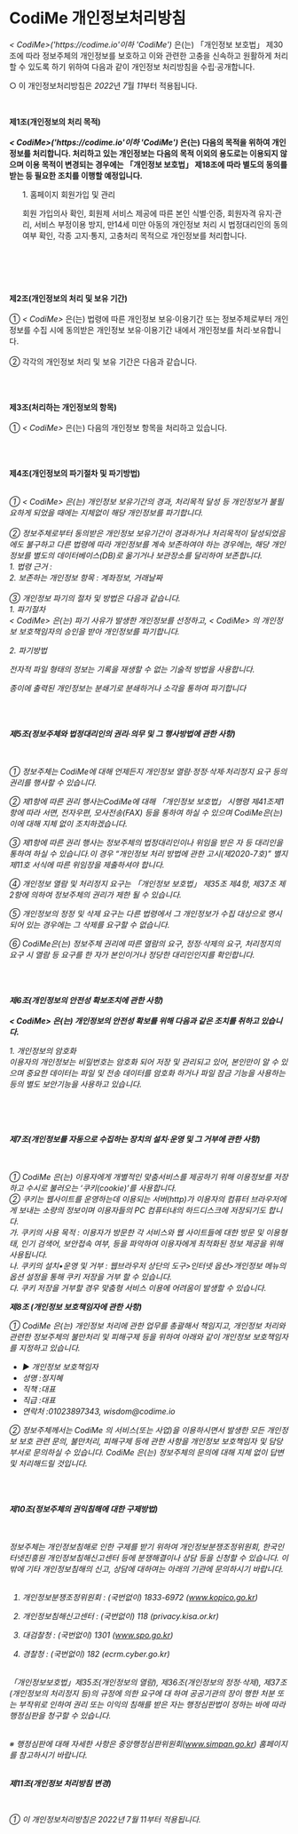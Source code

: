 # CodiMe 개인정보처리방침

<!DOCTYPE html
  PUBLIC "-//W3C//DTD XHTML 1.0 Transitional//EN" "http://www.w3.org/TR/xhtml1/DTD/xhtml1-transitional.dtd">
<html xmlns="http://www.w3.org/1999/xhtml" xml:lang="ko" lang="ko">

<head>
  <meta http-equiv="Content-Type" content="text/html; charset=UTF-8">


  <title>CodiMe 개인정보처리방침</title>
</head>

<body>
  <p>
  <p class="ls2 lh6 bs5 ts4"><em class="emphasis">
      < CodiMe>('https://codime.io'이하 'CodiMe')
    </em>은(는) 「개인정보 보호법」 제30조에 따라 정보주체의 개인정보를 보호하고 이와 관련한 고충을 신속하고 원활하게 처리할 수 있도록 하기 위하여 다음과 같이 개인정보 처리방침을 수립·공개합니다.</p>
  <p class="ls2">○ 이 개인정보처리방침은 <em class="emphasis">2022</em>년 <em class="emphasis">7</em>월 <em
      class="emphasis">11</em>부터 적용됩니다.</p></br>
  <p class='lh6 bs4'><strong>제1조(개인정보의 처리 목적)<br /><br /><em class="emphasis">
        < CodiMe>('https://codime.io'이하 'CodiMe')
      </em>은(는) 다음의 목적을 위하여 개인정보를 처리합니다. 처리하고 있는 개인정보는 다음의 목적 이외의 용도로는 이용되지 않으며 이용 목적이 변경되는 경우에는 「개인정보 보호법」 제18조에 따라 별도의
      동의를 받는 등 필요한 조치를 이행할 예정입니다.</strong></p>
  <ul class="list_indent2 mgt10">
    <p class="ls2">1. 홈페이지 회원가입 및 관리</p>
    <p class="ls2">회원 가입의사 확인, 회원제 서비스 제공에 따른 본인 식별·인증, 회원자격 유지·관리, 서비스 부정이용 방지, 만14세 미만 아동의 개인정보 처리 시 법정대리인의 동의여부 확인,
      각종 고지·통지, 고충처리 목적으로 개인정보를 처리합니다.</p></br>
  </ul></br></br>
  <p class='lh6 bs4'><strong>제2조(개인정보의 처리 및 보유 기간)</strong></br></br>① <em class="emphasis">
      < CodiMe>
    </em>은(는) 법령에 따른 개인정보 보유·이용기간 또는 정보주체로부터 개인정보를 수집 시에 동의받은 개인정보 보유·이용기간 내에서 개인정보를 처리·보유합니다.</br></br>② 각각의 개인정보 처리 및
    보유 기간은 다음과 같습니다.</p></br></br>
  <p class='lh6 bs4'><strong>제3조(처리하는 개인정보의 항목) </strong></br></br> ① <em class="emphasis">
      < CodiMe>
    </em>은(는) 다음의 개인정보 항목을 처리하고 있습니다.</p></br></br>
  <p class='lh6 bs4'><strong>제4조(개인정보의 파기절차 및 파기방법)<em class="emphasis"></strong></p>
  <p class='ls2'></br>① < CodiMe> 은(는) 개인정보 보유기간의 경과, 처리목적 달성 등 개인정보가 불필요하게 되었을 때에는 지체없이 해당 개인정보를 파기합니다.</br></br>②
      정보주체로부터 동의받은 개인정보 보유기간이 경과하거나 처리목적이 달성되었음에도 불구하고 다른 법령에 따라 개인정보를 계속 보존하여야 하는 경우에는, 해당 개인정보를 별도의 데이터베이스(DB)로 옮기거나
      보관장소를 달리하여 보존합니다.</br>1. 법령 근거 :</br>2. 보존하는 개인정보 항목 : 계좌정보, 거래날짜</br></br>③ 개인정보 파기의 절차 및 방법은 다음과 같습니다.</br>1.
      파기절차</br>
      < CodiMe> 은(는) 파기 사유가 발생한 개인정보를 선정하고, < CodiMe> 의 개인정보 보호책임자의 승인을 받아 개인정보를 파기합니다.</br></p>
  <p class='sub_p mgt10'>2. 파기방법</p>
  <p class='sub_p'>전자적 파일 형태의 정보는 기록을 재생할 수 없는 기술적 방법을 사용합니다.</p>종이에 출력된 개인정보는 분쇄기로 분쇄하거나 소각을 통하여 파기합니다</p><br /><br />
  <p class="lh6 bs4"><strong>제5조(정보주체와 법정대리인의 권리·의무 및 그 행사방법에 관한 사항)</strong></p>
  <p class="ls2"><br /><br />① 정보주체는 CodiMe에 대해 언제든지 개인정보 열람·정정·삭제·처리정지 요구 등의 권리를 행사할 수 있습니다.</p>
  <p class='sub_p'>② 제1항에 따른 권리 행사는CodiMe에 대해 「개인정보 보호법」 시행령 제41조제1항에 따라 서면, 전자우편, 모사전송(FAX) 등을 통하여 하실 수 있으며 CodiMe은(는)
    이에 대해 지체 없이 조치하겠습니다.</p>
  <p class='sub_p'>③ 제1항에 따른 권리 행사는 정보주체의 법정대리인이나 위임을 받은 자 등 대리인을 통하여 하실 수 있습니다.이 경우 “개인정보 처리 방법에 관한 고시(제2020-7호)” 별지
    제11호 서식에 따른 위임장을 제출하셔야 합니다.</p>
  <p class='sub_p'>④ 개인정보 열람 및 처리정지 요구는 「개인정보 보호법」 제35조 제4항, 제37조 제2항에 의하여 정보주체의 권리가 제한 될 수 있습니다.</p>
  <p class='sub_p'>⑤ 개인정보의 정정 및 삭제 요구는 다른 법령에서 그 개인정보가 수집 대상으로 명시되어 있는 경우에는 그 삭제를 요구할 수 없습니다.</p>
  <p class='sub_p'>⑥ CodiMe은(는) 정보주체 권리에 따른 열람의 요구, 정정·삭제의 요구, 처리정지의 요구 시 열람 등 요구를 한 자가 본인이거나 정당한 대리인인지를 확인합니다.</p>
  </br></br>
  <p class='lh6 bs4'><strong>제6조(개인정보의 안전성 확보조치에 관한 사항)<em class="emphasis"></br></br>
        < CodiMe>
      </em>은(는) 개인정보의 안전성 확보를 위해 다음과 같은 조치를 취하고 있습니다.</strong></p>
  <p class='sub_p mgt10'>1. 개인정보의 암호화</br> 이용자의 개인정보는 비밀번호는 암호화 되어 저장 및 관리되고 있어, 본인만이 알 수 있으며 중요한 데이터는 파일 및 전송 데이터를 암호화
    하거나 파일 잠금 기능을 사용하는 등의 별도 보안기능을 사용하고 있습니다.</br></br></p></br></br>
  <p class="lh6 bs4"><strong>제7조(개인정보를 자동으로 수집하는 장치의 설치·운영 및 그 거부에 관한 사항)</strong></p>
  <p class="ls2"><br /><br />① CodiMe 은(는) 이용자에게 개별적인 맞춤서비스를 제공하기 위해 이용정보를 저장하고 수시로 불러오는 ‘쿠키(cookie)’를 사용합니다.</br>② 쿠키는
    웹사이트를 운영하는데 이용되는 서버(http)가 이용자의 컴퓨터 브라우저에게 보내는 소량의 정보이며 이용자들의 PC 컴퓨터내의 하드디스크에 저장되기도 합니다.</br>가. 쿠키의 사용 목적 : 이용자가 방문한
    각 서비스와 웹 사이트들에 대한 방문 및 이용형태, 인기 검색어, 보안접속 여부, 등을 파악하여 이용자에게 최적화된 정보 제공을 위해 사용됩니다.</br>나. 쿠키의 설치•운영 및 거부 : 웹브라우저 상단의
    도구>인터넷 옵션>개인정보 메뉴의 옵션 설정을 통해 쿠키 저장을 거부 할 수 있습니다.</br>다. 쿠키 저장을 거부할 경우 맞춤형 서비스 이용에 어려움이 발생할 수 있습니다.
  <p class='sub_p mgt30'><strong>제8조 (개인정보 보호책임자에 관한 사항) </strong></p>
  <p class='sub_p mgt10'> ① <span class='colorLightBlue'>CodiMe</span> 은(는) 개인정보 처리에 관한 업무를 총괄해서 책임지고, 개인정보 처리와 관련한
    정보주체의 불만처리 및 피해구제 등을 위하여 아래와 같이 개인정보 보호책임자를 지정하고 있습니다.</p>
  <ul class='list_indent2 mgt10'>
    <li class='tt'>▶ 개인정보 보호책임자 </li>
    <li>성명 :정지혜</li>
    <li>직책 :대표</li>
    <li>직급 :대표</li>
    <li>연락처 :01023897343, wisdom@codime.io </li>
  </ul>
  <p class='sub_p'>② 정보주체께서는 CodiMe 의 서비스(또는 사업)을 이용하시면서 발생한 모든 개인정보 보호 관련 문의, 불만처리, 피해구제 등에 관한 사항을 개인정보 보호책임자 및 담당부서로
    문의하실 수 있습니다. CodiMe 은(는) 정보주체의 문의에 대해 지체 없이 답변 및 처리해드릴 것입니다.</p>
  </br></br>
  <p class='lh6 bs4'><strong>제10조(정보주체의 권익침해에 대한 구제방법)<em class="emphasis"></em></strong></p><br /><br />정보주체는 개인정보침해로
  인한 구제를 받기 위하여 개인정보분쟁조정위원회, 한국인터넷진흥원 개인정보침해신고센터 등에 분쟁해결이나 상담 등을 신청할 수 있습니다. 이 밖에 기타 개인정보침해의 신고, 상담에 대하여는 아래의 기관에 문의하시기
  바랍니다.<br /><br />



  1. 개인정보분쟁조정위원회 : (국번없이) 1833-6972 (www.kopico.go.kr)<br />

  2. 개인정보침해신고센터 : (국번없이) 118 (privacy.kisa.or.kr)<br />

  3. 대검찰청 : (국번없이) 1301 (www.spo.go.kr)<br />

  4. 경찰청 : (국번없이) 182 (ecrm.cyber.go.kr)<br /><br />



  「개인정보보호법」제35조(개인정보의 열람), 제36조(개인정보의 정정·삭제), 제37조(개인정보의 처리정지 등)의 규정에 의한 요구에 대 하여 공공기관의 장이 행한 처분 또는 부작위로 인하여 권리 또는 이익의
  침해를 받은 자는 행정심판법이 정하는 바에 따라 행정심판을 청구할 수 있습니다.<br /><br />



  ※ 행정심판에 대해 자세한 사항은 중앙행정심판위원회(www.simpan.go.kr) 홈페이지를 참고하시기 바랍니다.</br></br>
  <p class='lh6 bs4'><strong>제11조(개인정보 처리방침 변경)<em class="emphasis"></em></strong></p><br /></p>
  <p class='sub_p'>① 이 개인정보처리방침은 2022년 7월 11부터 적용됩니다.</p>
  <p class='sub_p'></p>
  <p class='sub_p'></p>
  </p>
</body>

</html>